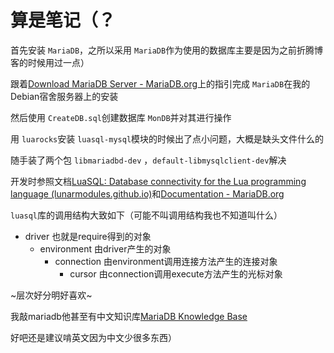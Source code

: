 # 算是笔记（？

首先安装 `MariaDB`，之所以采用 `MariaDB`作为使用的数据库主要是因为之前折腾博客的时候用过一点）

跟着[Download MariaDB Server - MariaDB.org](https://mariadb.org/download/?t=repo-config&d=Debian+12+%22Bookworm%22&v=11.4&r_m=neusoft)上的指引完成 `MariaDB`在我的Debian宿舍服务器上的安装

然后使用 `CreateDB.sql`创建数据库 `MonDB`并对其进行操作

用 `luarocks`安装 `luasql-mysql`模块的时候出了点小问题，大概是缺头文件什么的

随手装了两个包 `libmariadbd-dev` ，`default-libmysqlclient-dev`解决

开发时参照文档[LuaSQL: Database connectivity for the Lua programming language (lunarmodules.github.io)](https://lunarmodules.github.io/luasql/manual.html)和[Documentation - MariaDB.org](https://mariadb.org/documentation/)

`luasql`库的调用结构大致如下（可能不叫调用结构我也不知道叫什么）

- driver 也就是require得到的对象
  - environment 由driver产生的对象
    - connection 由environment调用连接方法产生的连接对象
      - cursor 由connection调用execute方法产生的光标对象

~层次好分明好喜欢~

我敲mariadb他甚至有中文知识库[MariaDB Knowledge Base](https://mariadb.com/kb/zh-cn/)

好吧还是建议啃英文因为中文少很多东西）
